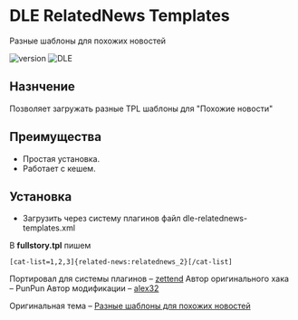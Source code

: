 # DLE RelatedNews Templates
Разные шаблоны для похожих новостей

![version](https://img.shields.io/badge/version-0.0.1-red.svg?style=flat-square "Version")
![DLE](https://img.shields.io/badge/DLE-13.x-green.svg?style=flat-square "DLE Version")

## Назнчение
Позволяет загружать разные TPL шаблоны для "Похожие новости"

## Преимущества
- Простая установка.
- Работает с кешем.


## Установка
- Загрузить через систему плагинов файл dle-relatednews-templates.xml

В **fullstory.tpl** пишем
```smarty
[cat-list=1,2,3]{related-news:relatednews_2}[/cat-list]
```

Портировал для системы плагинов – [zettend](https://github.com/zettend)
Автор оригинального хака – PunPun
Автор модификации – [alex32](https://forum.dle-news.ru/profile/71164-alex32/)

Оригинальная тема – [Разные шаблоны для похожих новостей](https://vk.cc/c4iikQ)
